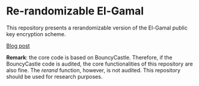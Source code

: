 # Re-randomizable El-Gamal
This repository presents a rerandomizable version of the El-Gamal public key encryption scheme.  

[Blog post][blog]


__Remark__: the core code is based on BouncyCastle. Therefore, if the BouncyCastle code is audited, the core functionalities of this repository are also fine. The _rerand_ function, however, is not audited. This repository should be used for research purposes. 

[blog]:https://heydari.be/home/2021/03/28/elgamal.html
